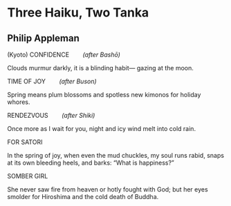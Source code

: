 # Three Haiku, Two Tanka
## Philip Appleman
(Kyoto)
CONFIDENCE
       _(after Bashō)_

Clouds murmur darkly,
it is a blinding habit—
gazing at the moon.


TIME OF JOY
       _(after Buson)_

Spring means plum blossoms
and spotless new kimonos
for holiday whores.


RENDEZVOUS
       _(after Shiki)_

Once more as I wait
for you, night and icy wind
melt into cold rain.


FOR SATORI

In the spring of joy,
when even the mud chuckles,
my soul runs rabid,
snaps at its own bleeding heels,
and barks: “What is happiness?”


SOMBER GIRL

She never saw fire
from heaven or hotly fought
with God; but her eyes
smolder for Hiroshima
and the cold death of Buddha.